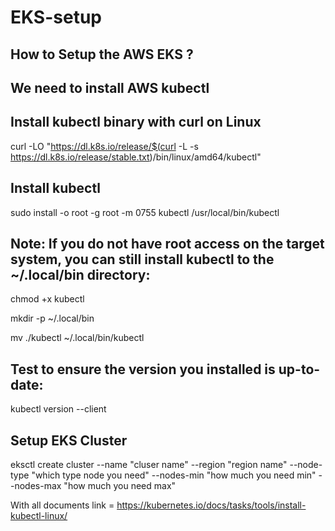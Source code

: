 # EKS-setup


## How to Setup the AWS EKS ?

## We need to install AWS kubectl 

## Install kubectl binary with curl on Linux      
  
 curl -LO "https://dl.k8s.io/release/$(curl -L -s https://dl.k8s.io/release/stable.txt)/bin/linux/amd64/kubectl"

 ## Install kubectl

 sudo install -o root -g root -m 0755 kubectl /usr/local/bin/kubectl

 ## Note: If you do not have root access on the target system, you can still install kubectl to the ~/.local/bin directory:

 chmod +x kubectl 
 
mkdir -p ~/.local/bin

mv ./kubectl ~/.local/bin/kubectl


 ## Test to ensure the version you installed is up-to-date:

kubectl version --client
 


##  Setup EKS Cluster
 eksctl create cluster --name "cluser name" --region "region name" --node-type "which type node you need" --nodes-min "how much you need min" --nodes-max "how  much you need max"



  With all documents link = https://kubernetes.io/docs/tasks/tools/install-kubectl-linux/
